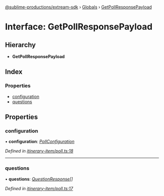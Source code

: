 [@sublime-productions/extream-sdk](../README.md) › [Globals](../globals.md) › [GetPollResponsePayload](getpollresponsepayload.md)

# Interface: GetPollResponsePayload

## Hierarchy

* **GetPollResponsePayload**

## Index

### Properties

* [configuration](getpollresponsepayload.md#configuration)
* [questions](getpollresponsepayload.md#questions)

## Properties

###  configuration

• **configuration**: *[PollConfiguration](pollconfiguration.md)*

*Defined in [itinerary-item/poll.ts:18](https://github.com/Extream-SaaS/ex-sdk/blob/849839b/src/itinerary-item/poll.ts#L18)*

___

###  questions

• **questions**: *[QuestionResponse](questionresponse.md)[]*

*Defined in [itinerary-item/poll.ts:17](https://github.com/Extream-SaaS/ex-sdk/blob/849839b/src/itinerary-item/poll.ts#L17)*
